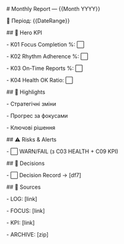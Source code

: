 \# Monthly Report — {{Month YYYY}}



📅 Період: {{DateRange}}



\## 🔑 Hero KPI

\- K01 Focus Completion %: ⬜

\- K02 Rhythm Adherence %: ⬜

\- K03 On-Time Reports %: ⬜

\- K04 Health OK Ratio: ⬜



\## 📌 Highlights

\- Стратегічні зміни

\- Прогрес за фокусами

\- Ключові рішення



\## ⚠️ Risks \& Alerts

\- ⬜ WARN/FAIL (з C03 HEALTH + C09 KPI)



\## 📝 Decisions

\- ⬜ Decision Record → \[df7]



\## 🔗 Sources

\- LOG: \[link]

\- FOCUS: \[link]

\- KPI: \[link]

\- ARCHIVE: \[zip]



